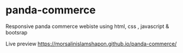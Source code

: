 # panda-commerce
Responsive panda commerce webiste using html, css , javascript &amp; bootsrap

Live preview
https://morsalinislamshapon.github.io/panda-commerce/
